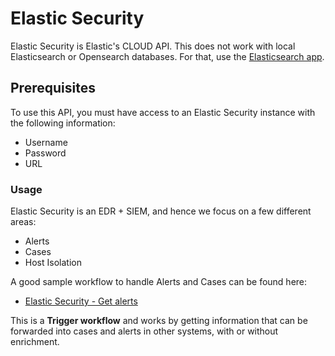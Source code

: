# Elastic Security

Elastic Security is Elastic's CLOUD API. This does not work with local Elasticsearch or Opensearch databases. For that, use the [Elasticsearch app](https://soc2.khulnasoft.com/apps/971706758e274c2e4083f2621fb5a6f7).

## Prerequisites

To use this API, you must have access to an Elastic Security instance with the following information:
- Username
- Password
- URL 

### Usage
Elastic Security is an EDR + SIEM, and hence we focus on a few different areas:
- Alerts
- Cases
- Host Isolation

A good sample workflow to handle Alerts and Cases can be found here:
- [Elastic Security - Get alerts](https://soc2.khulnasoft.com/workflows/c866ec56-d6b2-44f1-aaa9-64f469bb593f)

This is a **Trigger workflow** and works by getting information that can be forwarded into cases and alerts in other systems, with or without enrichment. 
